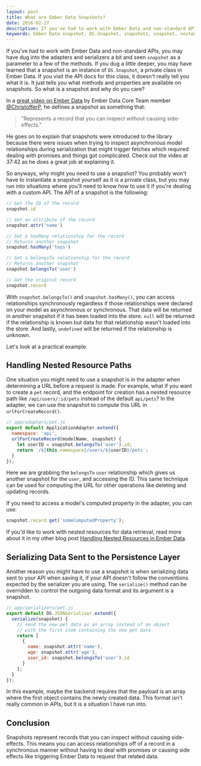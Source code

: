 ```yaml
---
layout: post
title: What are Ember Data Snapshots?
date: 2016-02-27
description: If you've had to work with Ember Data and non-standard APIs, you may have dug into the adapters and serializers a bit and seen snapshot as a parameter to a few of the methods. Let me show you what a snapshot is and why you might need to use it.
keywords: Ember Data snapshot, DS.Snapshot, snapshots, snapshot, nested resources, custom API, nested URL, nested endpoint, override serialize method, RESTSerializer, JSONSerializer, customizing serializers, customizing adapters, custom adapters, custom serializer
---
```


If you've had to work with Ember Data and non-standard APIs, you may have dug into the adapters and serializers a bit and seen `snapshot` as a parameter to a few of the methods. If you dug a little deeper, you may have learned that a snapshot is an instance of `DS.Snapshot`, a private class in Ember Data. If you visit the API docs for this class, it doesn't really tell you what it is. It just tells you what methods and properties are available on snapshots. So what is a snapshot and why do you care?

In a [great video on Ember Data](https://vimeo.com/146840596) by Ember Data Core Team member [@ChristofferP](https://twitter.com/christofferp), he defines a snapshot as something that:

> "Represents a record that you can inspect without causing side-effects."

He goes on to explain that snapshots were introduced to the library because there were issues when trying to inspect asynchronous model relationships during serialization that might trigger fetches which required dealing with promises and things got complicated. Check out the video at 37:42 as he does a great job at explaining it.

So anyways, why might you need to use a snapshot? You probably won't have to instantiate a snapshot yourself as it is a private class, but you may run into situations where you'll need to know how to use it if you're dealing with a custom API. The API of a snapshot is the following:

```js
// Get the ID of the record
snapshot.id

// Get an attribute of the record
snapshot.attr('name')

// Get a hasMany relationship for the record
// Returns another snapshot
snapshot.hasMany('toys')

// Get a belongsTo relationship for the record
// Returns another snapshot
snapshot.belongsTo('user')

// Get the original record
snapshot.record
```

With `snapshot.belongsTo()` and `snapshot.hasMany()`, you can access relationships synchronously regardless if those relationships were declared on your model as asynchronous or synchronous. That data will be returned in another snapshot if it has been loaded into the store. `null` will be returned if the relationship is known but data for that relationship wasn't loaded into the store. And lastly, `undefined` will be returned if the relationship is unknown.

Let's look at a practical example.

## Handling Nested Resource Paths

One situation you might need to use a snapshot is in the adapter when determining a URL before a request is made. For example, what if you want to create a `pet` record, and the endpoint for creation has a nested resource path like `/api/users/:id/pets` instead of the default `api/pets`? In the adapter, we can use the snapshot to compute this URL in `urlForCreateRecord()`.

```js
// app/adapters/pet.js
export default ApplicationAdapter.extend({
  namespace: 'api',
  urlForCreateRecord(modelName, snapshot) {
    let userID = snapshot.belongsTo('user').id;
    return `/${this.namespace}/users/${userID}/pets`;
  }
});
```

Here we are grabbing the `belongsTo` `user` relationship which gives us another snapshot for the `user`, and accessing the ID. This same technique can be used for computing the URL for other operations like deleting and updating records.

If you need to access a model's computed property in the adapter, you can use:

```js
snapshot.record.get('someComputedProperty');
```

If you'd like to work with nested resources for data retrieval, read more about it in my other blog post [Handling Nested Resources in Ember Data](/2016/02/21/handling-nested-resources-in-ember-data.html).

## Serializing Data Sent to the Persistence Layer

Another reason you might have to use a snapshot is when serializing data sent to your API when saving it, if your API doesn't follow the conventions expected by the serializer you are using. The `serialize()` method can be overridden to control the outgoing data format and its argument is a snapshot.

```js
// app/serializers/pet.js
export default DS.JSONSerializer.extend({
  serialize(snapshot) {
    // send the new pet data as an array instead of an object
    // with the first item containing the new pet data
    return [
      {
        name: snapshot.attr('name'),
        age: snapshot.attr('age'),
        user_id: snapshot.belongsTo('user').id
      }
    ];
  }
});
```

In this example, maybe the backend requires that the payload is an array where the first object contains the newly created data. This format isn't really common in APIs, but it is a situation I have run into.

## Conclusion

Snapshots represent records that you can inspect without causing side-effects. This means you can access relationships off of a record in a synchronous manner without having to deal with promises or causing side effects like triggering Ember Data to request that related data.
